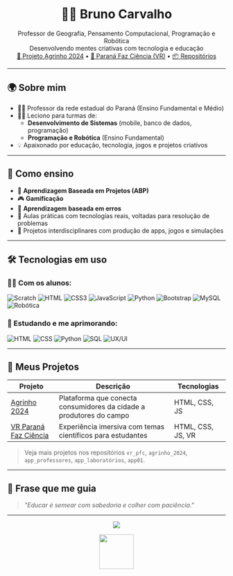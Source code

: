 <h1 align="center">👨‍🏫 Bruno Carvalho</h1>

<p align="center">
  Professor de Geografia, Pensamento Computacional, Programação e Robótica<br>
  Desenvolvendo mentes criativas com tecnologia e educação<br>
  <a href="https://lobosilencioso.github.io/agrinho_2024/" target="_blank">🌾 Projeto Agrinho 2024</a> • 
  <a href="https://vrpfc.vercel.app/" target="_blank">🔬 Paraná Faz Ciência (VR)</a> • 
  <a href="https://github.com/btcarval?tab=repositories" target="_blank">📦 Repositórios</a>
</p>

---

## 🌍 Sobre mim

- 🧑‍🏫 Professor da rede estadual do Paraná (Ensino Fundamental e Médio)
- 👨‍💻 Leciono para turmas de:
  - **Desenvolvimento de Sistemas** (mobile, banco de dados, programação)
  - **Programação e Robótica** (Ensino Fundamental)
- 💡 Apaixonado por educação, tecnologia, jogos e projetos criativos

---

## 🧠 Como ensino

- 📌 **Aprendizagem Baseada em Projetos (ABP)**
- 🎮 **Gamificação**
- 🔁 **Aprendizagem baseada em erros**
- 🧰 Aulas práticas com tecnologias reais, voltadas para resolução de problemas
- 📱 Projetos interdisciplinares com produção de apps, jogos e simulações

---

## 🛠️ Tecnologias em uso

### 👨‍🏫 Com os alunos:

![Scratch](https://img.shields.io/badge/Scratch-4D97FF?style=for-the-badge&logo=Scratch&logoColor=white)
![HTML](https://img.shields.io/badge/HTML5-E34F26?style=for-the-badge&logo=html5&logoColor=white)
![CSS3](https://img.shields.io/badge/CSS3-1572B6?style=for-the-badge&logo=css3&logoColor=white)
![JavaScript](https://img.shields.io/badge/JavaScript-F7DF1E?style=for-the-badge&logo=javascript&logoColor=black)
![Python](https://img.shields.io/badge/Python-3776AB?style=for-the-badge&logo=python&logoColor=white)
![Bootstrap](https://img.shields.io/badge/Bootstrap-563D7C?style=for-the-badge&logo=bootstrap&logoColor=white)
![MySQL](https://img.shields.io/badge/MySQL-005C84?style=for-the-badge&logo=mysql&logoColor=white)
![Robótica](https://img.shields.io/badge/Robótica-FF6F00?style=for-the-badge&logo=arduino&logoColor=white)

### 📘 Estudando e me aprimorando:

![HTML](https://img.shields.io/badge/HTML-E34F26?style=for-the-badge&logo=html5&logoColor=white)
![CSS](https://img.shields.io/badge/CSS-1572B6?style=for-the-badge&logo=css3&logoColor=white)
![Python](https://img.shields.io/badge/Python-306998?style=for-the-badge&logo=python&logoColor=white)
![SQL](https://img.shields.io/badge/SQL-003B57?style=for-the-badge&logo=postgresql&logoColor=white)
![UX/UI](https://img.shields.io/badge/UI/UX-000000?style=for-the-badge&logo=figma&logoColor=white)

---

## 🧩 Meus Projetos

| Projeto | Descrição | Tecnologias |
|--------|-----------|-------------|
| [Agrinho 2024](https://lobosilencioso.github.io/agrinho_2024/) | Plataforma que conecta consumidores da cidade a produtores do campo | HTML, CSS, JS |
| [VR Paraná Faz Ciência](https://vrpfc.vercel.app/) | Experiência imersiva com temas científicos para estudantes | HTML, CSS, JS, VR |

> Veja mais projetos nos repositórios `vr_pfc`, `agrinho_2024`, `app_professores`, `app_laboratórios`, `app01`.

---

## 💬 Frase que me guia

> *"Educar é semear com sabedoria e colher com paciência."*

---

<p align="center">
  <a href="https://www.linkedin.com/in/btcarval" target="_blank"><img src="https://img.shields.io/badge/LinkedIn-btcarval-blue?style=for-the-badge&logo=linkedin&logoColor=white"/></a>
</p>

<p align="center">
  <img src="https://media.tenor.com/s7_LbXNcD2QAAAAd/corinthians-corinthians-token.gif" height="80px"/>
</p>
